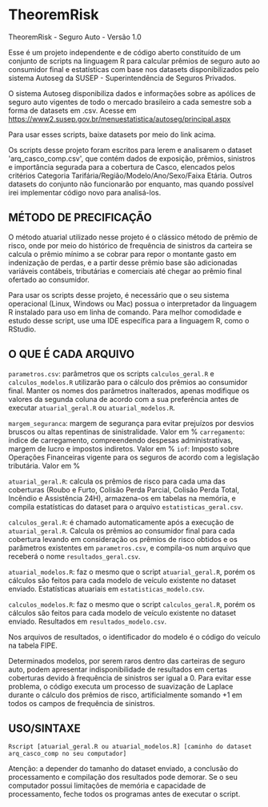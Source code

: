 # TheoremRisk

TheoremRisk - Seguro Auto - Versão 1.0

Esse é um projeto independente e de código aberto constituído de um conjunto de scripts na linguagem R para calcular prêmios de seguro auto ao consumidor final e estatísticas com base nos datasets disponibilizados pelo sistema Autoseg da SUSEP - Superintendência de Seguros Privados.

O sistema Autoseg disponibiliza dados e informações sobre as apólices de seguro auto vigentes de todo o mercado brasileiro a cada semestre sob a forma de datasets em .csv. Acesse em https://www2.susep.gov.br/menuestatistica/autoseg/principal.aspx

Para usar esses scripts, baixe datasets por meio do link acima. 

Os scripts desse projeto foram escritos para lerem e analisarem o dataset 'arq_casco_comp.csv', que contém dados de exposição, prêmios, sinistros e importância segurada para a cobertura de Casco, elencados pelos critérios Categoria Tarifária/Região/Modelo/Ano/Sexo/Faixa Etária. Outros datasets do conjunto não funcionarão por enquanto, mas quando possível irei implementar código novo para analisá-los.


## MÉTODO DE PRECIFICAÇÃO

O método atuarial utilizado nesse projeto é o clássico método de prêmio de risco, onde por meio do histórico de frequência de sinistros da carteira se calcula o prêmio mínimo a se cobrar para repor o montante gasto em indenização de perdas, e a partir desse prêmio base são adicionadas variáveis contábeis, tributárias e comerciais até chegar ao prêmio final ofertado ao consumidor. 

Para usar os scripts desse projeto, é necessário que o seu sistema operacional (Linux, Windows ou Mac) possua o interpretador da linguagem R instalado para uso em linha de comando. Para melhor comodidade e estudo desse script, use uma IDE específica para a linguagem R, como o RStudio.


## O QUE É CADA ARQUIVO

`parametros.csv`: parâmetros que os scripts `calculos_geral.R` e `calculos_modelos.R` utilizarão para o cálculo dos prêmios ao consumidor final. Manter os nomes dos parâmetros inalterados, apenas modifique os valores da segunda coluna de acordo com a sua preferência antes de executar `atuarial_geral.R` ou `atuarial_modelos.R`.

`margem_seguranca`: margem de segurança para evitar prejuízos por desvios bruscos ou altas repentinas de sinistralidade. Valor em %
`carregamento`: índice de carregamento, compreendendo despesas administrativas, margem de lucro e impostos indiretos. Valor em % 
`iof`: Imposto sobre Operações Financeiras vigente para os seguros de acordo com a legislação tributária. Valor em %

`atuarial_geral.R`: calcula os prêmios de risco para cada uma das coberturas (Roubo e Furto, Colisão Perda Parcial, Colisão Perda Total, Incêndio e Assistência 24H), armazena-os em tabelas na memória, e compila estatísticas do dataset para o arquivo `estatisticas_geral.csv`.

`calculos_geral.R`: é chamado automaticamente após a execução de `atuarial_geral.R`. Calcula os prêmios ao consumidor final para cada cobertura levando em consideração os prêmios de risco obtidos e os parâmetros existentes em `parametros.csv`, e compila-os num arquivo que receberá o nome `resultados_geral.csv`.

`atuarial_modelos.R`: faz o mesmo que o script `atuarial_geral.R`, porém os cálculos são feitos para cada modelo de veículo existente no dataset enviado. Estatísticas atuariais em `estatisticas_modelo.csv`.

`calculos_modelos.R`: faz o mesmo que o script `calculos_geral.R`, porém os cálculos são feitos para cada modelo de veículo existente no dataset enviado. Resultados em `resultados_modelo.csv`.

Nos arquivos de resultados, o identificador do modelo é o código do veículo na tabela FIPE. 

Determinados modelos, por serem raros dentro das carteiras de seguro auto, podem apresentar indisponibilidade de resultados em certas coberturas devido à frequência de sinistros ser igual a 0. Para evitar esse problema, o código executa um processo de suavização de Laplace durante o cálculo dos prêmios de risco, artificialmente somando +1 em todos os campos de frequência de sinistros.


## USO/SINTAXE

`Rscript [atuarial_geral.R ou atuarial_modelos.R] [caminho do dataset arq_casco_comp no seu computador]`

Atenção: a depender do tamanho do dataset enviado, a conclusão do processamento e compilação dos resultados pode demorar. Se o seu computador possui limitações de memória e capacidade de processamento, feche todos os programas antes de executar o script.

